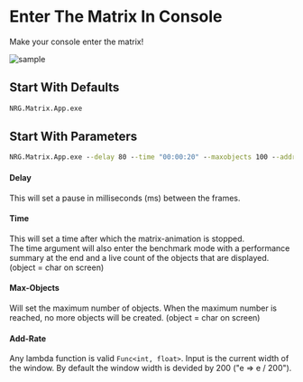 # Enter The Matrix In Console
Make your console enter the matrix!

![sample](https://github.com/NRG-Drink/matrix-like-code-rain/assets/123409068/0fd7b315-b394-493a-baba-2eb021cada74)


## Start With Defaults
```cmd
NRG.Matrix.App.exe
```

## Start With Parameters
```cmd
NRG.Matrix.App.exe --delay 80 --time "00:00:20" --maxobjects 100 --addrate "e => 2"
```
#### Delay
This will set a pause in milliseconds (ms) between the frames.
#### Time
This will set a time after which the matrix-animation is stopped.  
The time argument will also enter the benchmark mode with a performance summary at the end and a live count of the objects that are displayed. (object = char on screen)
#### Max-Objects
Will set the maximum number of objects. When the maximum number is reached, no more objects will be created. (object = char on screen)
#### Add-Rate
Any lambda function is valid `Func<int, float>`. Input is the current width of the window.
By default the window width is devided by 200 ("e => e / 200").

